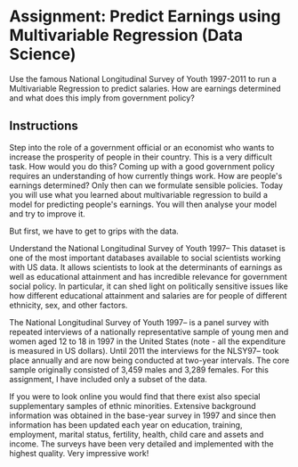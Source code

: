 # Assignment: Predict Earnings using Multivariable Regression (Data Science)

Use the famous National Longitudinal Survey of Youth 1997-2011 to run a Multivariable Regression to predict salaries. How are earnings determined and what does this imply from government policy?

## Instructions

Step into the role of a government official or an economist who wants to increase the prosperity of people in their country. This is a very difficult task. How would you do this? Coming up with a good government policy requires an understanding of how currently things work. How are people's earnings determined? Only then can we formulate sensible policies. Today you will use what you learned about multivariable regression to build a model for predicting people's earnings. You will then analyse your model and try to improve it.

But first, we have to get to grips with the data.

Understand the National Longitudinal Survey of Youth 1997–
This dataset is one of the most important databases available to social scientists working with US data. It allows scientists to look at the determinants of earnings as well as educational attainment and has incredible relevance for government social policy. In particular, it can shed light on politically sensitive issues like how different educational attainment and salaries are for people of different ethnicity, sex, and other factors.

The National Longitudinal Survey of Youth 1997– is a panel survey with repeated interviews of a nationally representative sample of young men and women aged 12 to 18 in 1997 in the United States (note - all the expenditure is measured in US dollars). Until 2011 the interviews for the NLSY97– took place annually and are now being conducted at two-year intervals. The core sample originally consisted of 3,459 males and 3,289 females. For this assignment, I have included only a subset of the data.

If you were to look online you would find that there exist also special supplementary samples of ethnic minorities. Extensive background information was obtained in the base-year survey in 1997 and since then information has been updated each year on education, training, employment, marital status, fertility, health, child care and assets and income. The surveys have been very detailed and implemented with the highest quality. Very impressive work!
